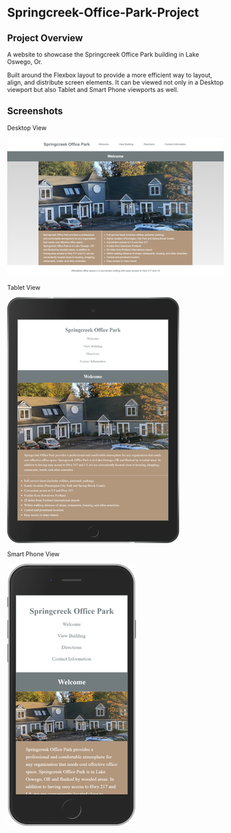 # Springcreek-Office-Park-Project

## Project Overview

A website to showcase the Springcreek Office Park building in Lake Oswego, Or.

Built around the Flexbox layout to provide a more efficient way to layout, align, and distribute screen elements.  It can be viewed not only in a Desktop viewport but also Tablet and Smart Phone viewports as well.

## Screenshots

Desktop View

<img src="screenshots/Desktop.png" width="600">

Tablet View 

<img src="screenshots/Tablet.png" width="400">

Smart Phone View

<img src="screenshots/Smart Phone.png" width="300">
